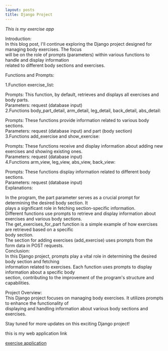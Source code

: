 ```yaml
---
layout: posts
title: Django Project
---
```

_This is my exercise app_ 

Introduction:<br>
In this blog post, I'll continue exploring the Django project designed for managing body exercises. The focus <br>will be on the role of prompts (parameters) within various functions to handle and display information <br>related to different body sections and exercises.<br>

Functions and Prompts:<br>

1.Function exercise_list:<br>

Prompts: This function, by default, retrieves and displays all exercises and body parts.<br>
Parameters: request (database input)<br>
2.Functions body_part_detail, arm_detail, leg_detail, back_detail, abs_detail:<br>

Prompts: These functions provide information related to various body sections.<br>
Parameters: request (database input) and part (body section)<br>
3.Functions add_exercise and show_exercise:<br>

Prompts: These functions receive and display information about adding new exercises and showing existing ones.<br>
Parameters: request (database input)<br>
4.Functions arm_view, leg_view, abs_view, back_view:<br>

Prompts: These functions display information related to different body sections.<br>
Parameters: request (database input)<br>
Explanations:<br>

In the program, the part parameter serves as a crucial prompt for determining the desired body section. It<br> plays a significant role in fetching section-specific information.<br>
Different functions use prompts to retrieve and display information about exercises and various body sections.<br>
The get_exercises_for_part function is a simple example of how exercises are retrieved based on a specific <br>body section.<br>
The section for adding exercises (add_exercise) uses prompts from the form data in POST requests.<br>
Conclusion:<br>
In this Django project, prompts play a vital role in determining the desired body section and fetching <br>information related to exercises. Each function uses prompts to display information about a specific body <br>section, contributing to the improvement of the program's structure and capabilities.<br>

Project Overview:<br>
This Django project focuses on managing body exercises. It utilizes prompts to enhance the functionality of <br>displaying and handling information about various body sections and exercises.<br>

Stay tuned for more updates on this exciting Django project!<br>

this is my web application link<br>


<a href="http://fatemehrazzaghy.pythonanywhere.com">exercise application</a>






